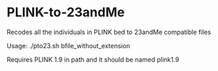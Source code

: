 # PLINK-to-23andMe
Recodes all the individuals in PLINK bed to 23andMe compatible files

Usage: ./pto23.sh bfile_without_extension
  
Requires PLINK 1.9 in path and it should be named plink1.9
